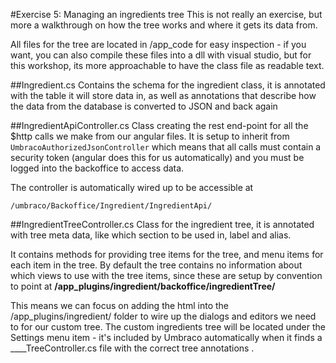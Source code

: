 #Exercise 5: Managing an ingredients tree
This is not really an exercise, but more a walkthrough on how the tree works and where it gets its data from.

All files for the tree are located in /app_code for easy inspection - if you want, you can also compile these files into a dll with visual studio, but for this workshop, its more approachable to have the class file as readable text. 

##Ingredient.cs
Contains the schema for the ingredient class, it is annotated with the table it will store data in, as well as annotations that describe how the data from the database is converted to JSON and back again

##IngredientApiController.cs
Class creating the rest end-point for all the $http calls we make from our angular files. It is setup to inherit from `UmbracoAuthorizedJsonController` which means that all calls must contain a security token (angular does this for us automatically) and you must be logged into the backoffice to access data. 

The controller is automatically wired up to be accessible at 

	/umbraco/Backoffice/Ingredient/IngredientApi/

##IngredientTreeController.cs
Class for the ingredient tree, it is annotated with tree meta data, like which section to be used in, label and alias. 

It contains methods for providing tree items for the tree, and menu items for each item in the tree. By default the tree contains no information about which views to use with the tree items, since these are setup by convention to point at __/app_plugins/ingredient/backoffice/ingredientTree/__

This means we can focus on adding the html into the /app_plugins/ingredient/ folder to wire up the dialogs and editors we need to for our custom tree.  The custom ingredients tree will be located under the Settings menu item - it's included by Umbraco automatically when it finds a ____TreeController.cs file with the correct tree annotations . 
